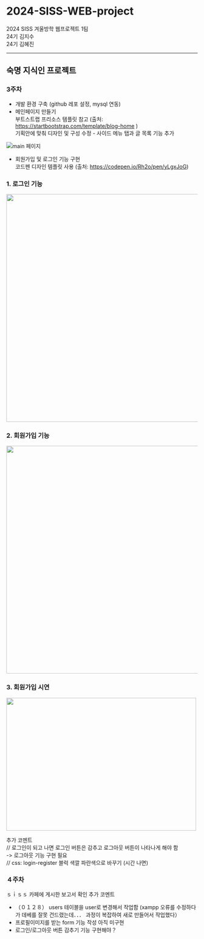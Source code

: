 # 2024-SISS-WEB-project

2024 SISS 겨울방학 웹프로젝트 1팀 
<br> 24기 김지수
<br >24기 김혜진 

----
## 숙명 지식인 프로젝트 

### 3주차
- 개발 환경 구축 (github 레포 설정, mysql 연동)
- 메인페이지 만들기 
      <br> 부트스트랩 프리소스 템플릿 참고 (출처: https://startbootstrap.com/template/blog-home )
    <br> 기획안에 맞춰 디자인 및 구성 수정 - 사이드 메뉴 탭과 글 목록 기능 추가
  
![main 페이지](https://github.com/kimhyejin0123/2024-SISS-WEB-project/assets/134305960/0996685b-138e-4f0e-b7b8-783efbc7f809)

- 회원가입 및 로그인 기능 구현
      <br> 코드펜 디자인 템플릿 사용 (출처: https://codepen.io/Rh2o/pen/yLgxJoG) 
### 1. 로그인 기능
<img src="https://github.com/kimhyejin0123/2024-SISS-WEB-project/assets/134305960/468a9c77-5ad4-4dc4-9d33-3ed78454d9fe"  width="800" height="600"/>

### 2. 회원가입 기능
<img src="https://github.com/kimhyejin0123/2024-SISS-WEB-project/assets/134305960/5cf992b0-86c7-4309-8941-19b1d0cf6f1d"  width="800" height="600"/>

### 3. 회원가입 시연
<img src="https://github.com/kimhyejin0123/2024-SISS-WEB-project/assets/134305960/452ab247-6def-4068-8084-3cbb613d160a"  width="500" height="350"/>

추가 코멘트 
 <br> // 로그인이 되고 나면 로그인 버튼은 감추고 로그아웃 버튼이 나타나게 해야 함
  <br>       -> 로그아웃 기능 구현 필요
 <br> // css: login-register 블럭 색깔 파란색으로 바꾸기 (시간 나면)


### ４주차 
ｓｉｓｓ 카페에 게시한 보고서 확인 
추가 코멘트 
- （０１２８） users 테이블을 user로 변경해서 작업함 (xampp 오류를 수정하다가 데베를 잘못 건드렸는데．．． 과정이 복잡하여 새로 만들어서 작업했다）
- 프로필이미지를 받는 form 기능 작성 아직 미구현 
- 로그인/로그아웃 버튼 감추기 기능 구현해야？ 
